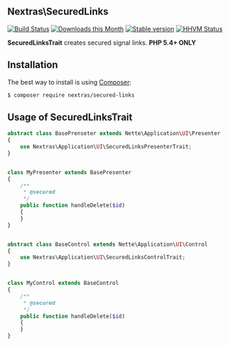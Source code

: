 ## Nextras\SecuredLinks

[![Build Status](https://travis-ci.org/nextras/secured-links.svg?branch=master)](https://travis-ci.org/nextras/secured-links)
[![Downloads this Month](https://img.shields.io/packagist/dm/nextras/secured-links.svg)](https://packagist.org/packages/nextras/secured-links)
[![Stable version](http://img.shields.io/packagist/v/nextras/secured-links.svg)](https://packagist.org/packages/nextras/secured-links)
[![HHVM Status](http://img.shields.io/hhvm/nextras/secured-links.svg)](http://hhvm.h4cc.de/package/nextras/secured-links)


**SecuredLinksTrait** creates secured signal links.
**PHP 5.4+ ONLY**

## Installation

The best way to install is using [Composer](http://getcomposer.org/):

```sh
$ composer require nextras/secured-links
```

## Usage of SecuredLinksTrait

```php
abstract class BasePrenseter extends Nette\Application\UI\Presenter
{
	use Nextras\Application\UI\SecuredLinksPresenterTrait;
}


class MyPresenter extends BasePresenter
{
	/**
	 * @secured
	 */
	public function handleDelete($id)
	{
	}
}


abstract class BaseControl extends Nette\Application\UI\Control
{
	use Nextras\Application\UI\SecuredLinksControlTrait;
}


class MyControl extends BaseControl
{
	/**
	 * @secured
	 */
	public function handleDelete($id)
	{
	}
}
```
